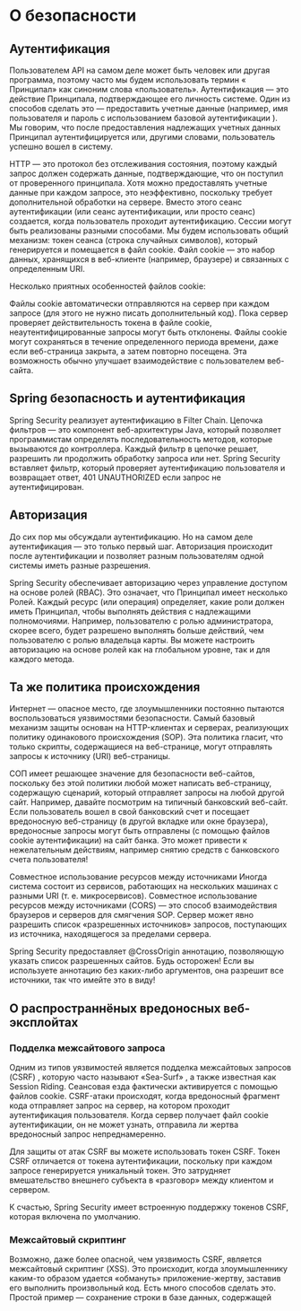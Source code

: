 # **О безопасности**

## Аутентификация

Пользователем API на самом деле может быть человек или другая программа, поэтому часто мы будем использовать термин « Принципал» как синоним слова «пользователь».
Аутентификация — это действие Принципала, подтверждающее его личность системе.
Один из способов сделать это — предоставить учетные данные (например, имя пользователя и пароль с использованием базовой аутентификации ).
Мы говорим, что после предоставления надлежащих учетных данных Принципал аутентифицируется или, другими словами, пользователь успешно вошел в систему.

HTTP — это протокол без отслеживания состояния, поэтому каждый запрос должен содержать данные, подтверждающие, что он поступил от проверенного принципала.
Хотя можно предоставлять учетные данные при каждом запросе, это неэффективно, поскольку требует дополнительной обработки на сервере.
Вместо этого сеанс аутентификации (или сеанс аутентификации, или просто сеанс) создается, когда пользователь проходит аутентификацию.
Сессии могут быть реализованы разными способами. Мы будем использовать общий механизм: токен сеанса (строка случайных символов), который генерируется и помещается в файл cookie.
Файл cookie — это набор данных, хранящихся в веб-клиенте (например, браузере) и связанных с определенным URI.

Несколько приятных особенностей файлов cookie:

Файлы cookie автоматически отправляются на сервер при каждом запросе (для этого не нужно писать дополнительный код).
Пока сервер проверяет действительность токена в файле cookie, неаутентифицированные запросы могут быть отклонены.
Файлы cookie могут сохраняться в течение определенного периода времени, даже если веб-страница закрыта, а затем повторно посещена.
Эта возможность обычно улучшает взаимодействие с пользователем веб-сайта.

## Spring безопасность и аутентификация

Spring Security реализует аутентификацию в Filter Chain.
Цепочка фильтров — это компонент веб-архитектуры Java, который позволяет программистам определять последовательность методов, которые вызываются до контроллера.
Каждый фильтр в цепочке решает, разрешить ли продолжить обработку запроса или нет.
Spring Security вставляет фильтр, который проверяет аутентификацию пользователя и возвращает ответ, 401 UNAUTHORIZED если запрос не аутентифицирован.

## Авторизация

До сих пор мы обсуждали аутентификацию. Но на самом деле аутентификация — это только первый шаг.
Авторизация происходит после аутентификации и позволяет разным пользователям одной системы иметь разные разрешения.

Spring Security обеспечивает авторизацию через управление доступом на основе ролей (RBAC).
Это означает, что Принципал имеет несколько Ролей. Каждый ресурс (или операция) определяет, какие роли должен иметь Принципал, чтобы выполнять действия с надлежащими полномочиями.
Например, пользователю с ролью администратора, скорее всего, будет разрешено выполнять больше действий, чем пользователю с ролью владельца карты.
Вы можете настроить авторизацию на основе ролей как на глобальном уровне, так и для каждого метода.

## Та же политика происхождения

Интернет — опасное место, где злоумышленники постоянно пытаются воспользоваться уязвимостями безопасности.
Самый базовый механизм защиты основан на HTTP-клиентах и серверах, реализующих политику одинакового происхождения (SOP).
Эта политика гласит, что только скрипты, содержащиеся на веб-странице, могут отправлять запросы к источнику (URI) веб-страницы.

СОП имеет решающее значение для безопасности веб-сайтов, поскольку без этой политики любой может написать веб-страницу, содержащую сценарий, который отправляет запросы на любой другой сайт.
Например, давайте посмотрим на типичный банковский веб-сайт. Если пользователь вошел в свой банковский счет и посещает вредоносную веб-страницу (в другой вкладке или окне браузера),
вредоносные запросы могут быть отправлены (с помощью файлов cookie аутентификации) на сайт банка.
Это может привести к нежелательным действиям, например снятию средств с банковского счета пользователя!

Совместное использование ресурсов между источниками
Иногда система состоит из сервисов, работающих на нескольких машинах с разными URI (т. е. микросервисов).
Совместное использование ресурсов между источниками (CORS) — это способ взаимодействия браузеров и серверов для смягчения SOP.
Сервер может явно разрешить список «разрешенных источников» запросов, поступающих из источника, находящегося за пределами сервера.

Spring Security предоставляет @CrossOrigin аннотацию, позволяющую указать список разрешенных сайтов.
Будь осторожен! Если вы используете аннотацию без каких-либо аргументов, она разрешит все источники, так что имейте это в виду!

## О распространнёных вредоносных веб-эксплойтах

### Подделка межсайтового запроса

Одним из типов уязвимостей является подделка межсайтовых запросов (CSRF) , которую часто называют «Sea-Surf» , а также известная как Session Riding.
Сеансовая езда фактически активируется с помощью файлов cookie. CSRF-атаки происходят, когда вредоносный фрагмент кода отправляет запрос на сервер, на котором проходит аутентификация пользователя.
Когда сервер получает файл cookie аутентификации, он не может узнать, отправила ли жертва вредоносный запрос непреднамеренно.

Для защиты от атак CSRF вы можете использовать токен CSRF.
Токен CSRF отличается от токена аутентификации, поскольку при каждом запросе генерируется уникальный токен.
Это затрудняет вмешательство внешнего субъекта в «разговор» между клиентом и сервером.

К счастью, Spring Security имеет встроенную поддержку токенов CSRF, которая включена по умолчанию.

### Межсайтовый скриптинг

Возможно, даже более опасной, чем уязвимость CSRF, является межсайтовый скриптинг (XSS).
Это происходит, когда злоумышленнику каким-то образом удается «обмануть» приложение-жертву, заставив его выполнить произвольный код.
Есть много способов сделать это. Простой пример — сохранение строки в базе данных, содержащей <script>тег, а затем ожидание, пока строка не будет отображена на веб-странице, что приведет к выполнению сценария.

XSS потенциально более опасен, чем CSRF.
В CSRF могут выполняться только те действия, на которые пользователь имеет право. Однако в XSS произвольный вредоносный код выполняется на клиенте или на сервере.
Кроме того, XSS-атаки не зависят от аутентификации. Скорее, XSS-атаки зависят от «дыр» в безопасности, вызванных плохой практикой программирования.

Основным способом защиты от XSS-атак является правильная обработка всех данных из внешних источников (например, веб-форм и строк запросов URI).
В случае нашего <script>примера с тегом атаки можно смягчить, правильно экранируя специальные символы HTML при отображении строки.

## О CSRF

Для целей нашего Family Cash Card API мы собираемся следовать рекомендациям команды Spring Security в отношении клиентов, [не использующих браузер:](https://docs.spring.io/spring-security/site/docs/5.0.x/reference/html/csrf.html#when-to-use-csrf-protection)

Когда вам следует использовать защиту CSRF?
Наша рекомендация заключается в использовании защиты CSRF для любого запроса, который может быть обработан браузером обычными пользователями.
Если вы создаете только службу, используемую клиентами, не являющимися пользователями браузера, вы, скорее всего, захотите отключить защиту CSRF.

Если вы хотите добавить защиту CSRF в наше приложение, пожалуйста, ознакомьтесь с опциями поддержки тестирования, приведенными ниже.

[Примеры тестирования CSRF MockMvc](https://docs.spring.io/spring-security/reference/servlet/test/mockmvc/csrf.html)
[Примеры тестирования CSRF веб-тестового клиента.](https://docs.spring.io/spring-security/site/docs/5.2.0.RELEASE/reference/html/test-webflux.html#csrf-support)
Описание шаблона [двойной отправки файлов cookie.](https://cheatsheetseries.owasp.org/cheatsheets/Cross-Site_Request_Forgery_Prevention_Cheat_Sheet.html#double-submit-cookie)

Сводка по операциям POST, PUT, PATCH и CRUD
![img.png](img.png)
В API Cash Card нам не нужно разрешать PUTсоздание ресурсов. Нам также не нужно добавлять данные на стороне сервера для операции обновления и не нужно разрешать частичное обновление. Итак, наша PUTконечная точка ограничена третьей строкой приведенной выше таблицы.

Строки , выделенные жирным шрифтом в приведенной выше таблице, реализованы API Cash Card. Нежирные — нет.

## [О безопасности приложения по умолчанию](https://spring.academy/courses/spring-academy-secure-rest-api-oauth2/lessons/security-defaults)

Безопасность по умолчанию — это принцип, который призывает вас обеспечить безопасность настроек по умолчанию. Таким образом, если приложение оказывается в рабочей среде с настройками по умолчанию, это не является уязвимостью безопасности.

Принцип наименьших привилегий — это принцип, который побуждает вас относиться к каждому фрагменту данных как к привилегии, которой можно владеть, и предоставлять конечным пользователям минимально возможные привилегии, позволяющие им хорошо выполнять свою работу.

Spring Security использует обе эти философии для автоматической защиты REST API.

### Параметры безопасности Spring по умолчанию

Когда Spring Security находится в пути к классам, Spring Boot настраивает ваше приложение со следующими значениями по умолчанию для REST API:

* Требует аутентификации для всех запросов
* Отвечает безопасными заголовками на все запросы.
* Требуется смягчение CSRF для всех запросов с побочными эффектами.
* Позволяет использовать базовую аутентификацию HTTP с пользователем по умолчанию.
* Реагирует RESTful на сбои безопасности
* Защищает от вредоносных запросов с помощью брандмауэра приложений.

#### Требуется аутентификация для всех запросов

Независимо от того, сгенерирована ли конечная точка вами или сгенерирована загрузкой, все запросы во всех отправках требуют аутентификации.

Независимо от характера конечной точки Spring Security применяет фильтр сервлетов, который проверяет каждый запрос и отклоняет его, если запрос не прошел проверку подлинности.

Это один из безопасных параметров Spring Security по умолчанию.

#### Сервлеты, фильтры и диспетчеры

Чтобы понять это немного лучше, нам нужно охватить небольшой объем терминологии API сервлетов.

API сервлетов Java — это модуль Java для обработки HTTP-запросов внутри приложения. Используя терминологию сервлетов, данный HTTP-запрос может проходить через несколько отправок . Каждая отправка может быть перехвачена несколькими фильтрами на пути к одному сервлету .

Сервлет обрабатывает HTTP- запросы и выдает HTTP-ответ. Вы можете думать о сервлете как о «мини-сервере».

Фильтр перехватывает HTTP-запросы для решения сквозных проблем . Обычно фильтры либо каким-то образом обогащают запрос, либо отклоняют его, не позволяя ему достичь сервлета.

Отправка представляет собой один проход HTTP-запроса через набор фильтров и целевой сервлет . Обычно HTTP-запрос сначала проходит через диспетчеризацию REQUEST, но впоследствии может также пройти через диспетчеризацию ERROR, FORWARD и другие.

В терминах Spring Spring MVC представляет собой один сервлет, Spring Security представляет собой набор фильтров, а Spring Boot поставляется со встроенным контейнером, который выполняет различные диспетчеризации, необходимые для обслуживания одного запроса.

Все это означает, что настройки Spring Security по умолчанию требуют аутентификации каждой отправки .

#### Преимущества безопасности

Преимущество этой схемы заключается в том, что не имеет значения, кто создал конечную точку.
Если это вы, Boot или стороннее лицо, фильтр сервлетов Spring Security перехватывает запрос до того, как какой-либо сервлет («мини-сервер») сможет его обработать.

Это означает, что когда вы включаете Spring Security, даже несуществующие конечные точки будут возвращать 401 Unauthorizedкод состояния ответа HTTP вместо, скажем, 404 Not Found— ответа Spring Boot по умолчанию для несуществующих конечных точек.
Причиной такой строгой политики является принцип наименьших привилегий . Этот принцип гласит, что вы должны предлагать только ту информацию, которую конечный пользователь имеет право знать

В целях безопасности даже то, какие URI действительны, является конфиденциальной информацией. Вы можете себе представить, если бы кто-то запросил index.jsp или /admin . Если бы Spring Security в таких случаях возвращал a 404вместо 401, это означало бы 401намек злоумышленнику на то, что данная конечная точка существует!
Злоумышленник может использовать эту подсказку для перечисления действительных URI REST API, выяснения лежащих в основе уязвимых технологий и [ускорения атаки](https://owasp.org/www-project-top-ten/2017/A9_2017-Using_Components_with_Known_Vulnerabilities) .

### Отвечает безопасными заголовками на все запросы

Заголовки HTTP позволяют клиенту и серверу обмениваться дополнительной информацией друг с другом в HTTP-запросе и ответе.
Независимо от того, аутентифицирован запрос или нет, Spring Security по умолчанию всегда отвечает определенными заголовками. По умолчанию для каждого заголовка установлено наиболее безопасное доступное значение.

#### Кэширование заголовков

Первые — это заголовки управления кэшем. Один из классов уязвимостей браузера заключается в том, что HTTP-ответы кэшируются в браузере. Например, предположим, что ваш REST API вернул следующее:
`[
{
"amount": 123.45,
"id": 99,
"owner": "sarah1"
},
{
"amount": 1.0,
"id": 100,
"owner": "sarah1"
}
]`

Затем этот ответ может быть кэширован в браузере для последующего извлечения злоумышленником на локальном компьютере пользователя.
Или, что более практично, даже если конечный пользователь сам потеряет доступ или отзовет его у клиентского приложения, браузер все равно сможет получить эти конфиденциальные данные из своего кэша.

Spring Security применяет настройки безопасности для Cache-Control и других заголовков для устранения этого класса уязвимостей.

#### Строгий заголовок транспортной безопасности

Второй — заголовок Strict Transport Security. Этот заголовок заставляет браузер обновлять запросы на HTTPS в течение определенного периода времени.

ПРИМЕЧАНИЕ. Поскольку это предназначено для запросов HTTPS, по умолчанию оно не записывается для HTTP-запроса. Учитывая это, вы можете не увидеть этого при локальном тестировании через HTTP.

Уже давно доказано, что HTTPS является важнейшим компонентом безопасного развертывания. Атаки «человек посередине» позволяют просматривать и изменять данные, передаваемые между конечным пользователем и REST API.

Такие атаки смягчаются HTTPS, а заголовок Strict Transport Security сообщает браузеру не отправлять никаких запросов к этому REST API через HTTP. Вместо этого любые HTTP-запросы должны автоматически обновляться браузером до HTTPS.

#### Параметры типа контента

Третий и последний заголовок, о котором мы поговорим на этом этапе, — это заголовок X-Content-Type-Options. Этот заголовок сообщает браузерам, что им не следует пытаться угадать тип содержимого ответа.

Обычно злоумышленники скрываются там, где протокол HTTP нечеток, а приложения пытаются понять, устранить неоднозначность и угадать цель запроса или ответа.
Например, браузер может просмотреть ответ, который начинается с, <html>и обоснованно предположить, что тип контента text/html— то есть веб-страница. Иногда такое гадание небезопасно.
Например, изображение может содержать содержимое сценария, а браузер можно обманом заставить угадать и выполнить его steal-my-password.jpgкак JavaScript.

Spring Security решает эту проблему, устанавливая настройки безопасности X-Content-Type-Optionsпо умолчанию.

### Требуется смягчение CSRF для всех запросов с побочными эффектами

Еще одно место, где REST API подвергаются риску, — это возможность сторонних веб-сайтов отправлять к ним запросы без согласия пользователя.

Это возможно, поскольку браузеры по умолчанию автоматически отправляют все файлы cookie и данные базовой аутентификации HTTP на любую конечную точку, не являющуюся XHR.

Например, взгляните на этот запрос так называемого изображения:
`<img src="https://mybank.example.org/account/32?transfer=25&toAccount=45" />`

Ура! Этот запрос будет выполнен браузером. Это работает, потому что браузер не может узнать, указывает ли URL-адрес на изображение, пока не придет ответ. К тому времени ущерб уже был нанесен.

Как вы можете себе представить, браузеры делают этот запрос даже на сторонних веб-сайтах.
mybank.example.orgБраузеры по умолчанию также отправляют на него все файлы cookie и базовые учетные данные HTTP.
Это означает, что если ваш пользователь вошел в систему, стороннее приложение может управлять вашим REST API без дополнительной защиты.

По этой причине Spring Security автоматически защищает эти конечные точки с помощью побочных эффектов, таких как POST, PUT и DELETE.
Для этого он отправляет клиенту специальный токен, который он должен использовать при последующих запросах. Токен передается таким образом, что третьи лица не могут его увидеть.
Поэтому, когда он возвращается, Spring Security считает, что он законно получен от клиента.

### Разрешает базовую аутентификацию HTTP с пользователем по умолчанию

Вы задавались вопросом об этом, не так ли?

Spring Security генерирует пользователя по умолчанию с именем user. Однако его пароль генерируется при каждом запуске.

Причина этого в том, что если вы случайно развернете настройки Spring Security по умолчанию в рабочей среде, никто не сможет использовать имя пользователя и пароль по умолчанию для управления вашим приложением. Это еще один классический пример создания приложения, защищенного по умолчанию , или, другими словами, приложения, настройки которого по умолчанию безопасны.

Чтобы узнать пароль, вы можете посмотреть журналы запуска Boot по этой строке:
`Using generated security password: fc7e0357-7d82-4a9c-bae7-798887f7d3b3`

UUID в этой строке является паролем. Оно будет отличаться при каждом запуске приложения.

Как уже говорилось, Spring Security по умолчанию примет это имя пользователя и пароль, используя стандарт аутентификации HTTP Basic, с которым у вас будет возможность попрактиковаться буквально через мгновение.

### REST реагирует на сбои безопасности

Spring Security отвечает кодом 401 Unauthorized состояния, если учетные данные неверны или отсутствуют в запросе.
Он также по умолчанию отправляет соответствующие заголовки, чтобы указать тип ожидаемой аутентификации. Подразумеваемое значение a 401 заключается в том, что запрос не аутентифицирован .

Он отвечает кодом 403 Forbidden состояния, когда учетные данные верны, но запрос не авторизован, например, когда конечный пользователь пытается выполнить запрос только для администратора.
Подразумеваемое значение a 403 заключается в том, что запрос неавторизован .

### Защищает от вредоносных запросов с помощью брандмауэра приложений

Существует множество других способов, которыми злоумышленник может попытаться злоупотребить вашим REST API. Для многих из них лучше всего полностью отклонить запрос.

Spring Security помогает вам в этом, добавляя брандмауэр приложений, который по умолчанию отклоняет запросы, содержащие двойное кодирование и несколько небезопасных символов, таких как возврат каретки и перевод строки.
Использование брандмауэра Spring Security помогает устранить целые классы уязвимостей.


# OAuth 2.0

### Первым делом добавляем зависимость

`dependencies {
...
implementation 'org.springframework.boot:spring-boot-starter-oauth2-resource-server'
}`

### Далее мы добавляем открытый ключ в application.yml

Он нужен для проверки нашего jwt токена
`spring:
security:
oauth2:
resourceserver:
jwt:
public-key-location: classpath:authz.pub`
И в папку resources добавляем файл authz.pub
`-----BEGIN PUBLIC KEY-----
MIIBIjANBgkqhkiG9w0BAQEFAAOCAQ8AMIIBCgKCAQEAvdpvWwdlN71OeFA62NrJ
wVSPKE+NJqER5DMBQEcmhb03ITECVUpnPwQIjbe0TVNXd+6A0r2MXJuA9LtupjoR
GYiBE9ajaQMGhvEwOx3C4hPELDRb57I+yK7Hh9VKwnmKH2Jg+X6/21MYoQaTTdHT
9vSZmNmcgCnYC/ngzo3eBAn4tuXpmFG5Nmwirp47zRIJJQQvocnpO1mJEwtKkfm/
djRRLfA4iWDfUlWbR9OuX/qTxm/pu8zlO6O/6AlBCeApkUt+wcjrU7z3y2IpO1T0
pwbvyIBie9wuFwABpZ476FU5FpUUAHnjFOVuU7l8rZZNDp3VgVq8S85LA6S3gV31
LQIDAQAB
-----END PUBLIC KEY-----`

### Теперь в application.yml добавляем более подробный вывод данных для spring security
`logging:
level:
org.springframework.security: TRACE`

## Доступ к аунтификации в Spring MVC
Случаи когда потребуется найти пользователя:
* Вам необходимо знать профиль или другие сведения о директоре.
* Чтобы сформулировать запрос, вам нужен первичный ключ или другие идентификаторы принципала.
* Вам необходимо объявить, имеет ли принципал разрешение на выполнение данного действия.
* Вам необходимо передать учетные данные нижестоящим службам.
Во всех этих случаях потребуется получить текущий аунтифицированный принципал, и поддержка Srping MVC - способ это сделать.

### Внедрение метода
Во-первых, вы можете получить текущий Authentication экземпляр в любом методе-обработчике Spring MVC, включив его в качестве параметра метода, например:

`@GetMapping
public ResponseEntity<Iterable<CashCard>> findAll(Authentication authentication) { ... }`
Когда Spring MVC вызывает этот метод обработчика, он ищет экземпляр Authentication и автоматически предоставляет его.

Примечание. В Spring MVC метод- обработчик — это тот, который «обрабатывает» HTTP-запрос. Некоторые примеры помечены значками@RequestMapping,@GetMapping и т. д.

В этом случае вы можете получить доступ к участнику, учетным данным и полномочиям в теле метода по мере необходимости. Это включает в себя возможность передавать информацию о пользователе на уровни сервиса и репозитория в вашем приложении.

Обратите внимание, что для наибольшей гибкости Authentication#getPrincipal возвращается Object. Это полезно при интеграции Spring Security с пользовательскими представлениями пользователей.

Однако Authentication#getPrincipal прямое использование может привести к нежелательному приведению. Чтобы помочь в этом, Spring Security предоставляет @CurrentSecurityContext, о котором мы поговорим дальше.

### Основное преобразование типов

Аннотация @CurrentSecurityContext позволяет вам удалить часть шаблона, связанного с получением определенных значений, таких как принципал, из текущей аутентификации.

Как вы уже узнали, вы можете позвонить Authentication#getPrincipalсами. Или вы можете использовать @CurrentSecurityContextSpring Security, чтобы выполнить преобразование типов за вас.

Например, при аутентификации Bearer JWT Authentication#getPrincipalсодержит Jwt экземпляр. Учитывая это, вы можете получить базовый Jwt экземпляр, изменив предыдущий фрагмент на:
`@GetMapping
public ResponseEntity<Iterable<CashCard>> findAll(@CurrentSecurityContext(expression = "authentication.principal") Jwt jwt) { ... }`
Это удобно, если вам нужно получить информацию, специфичную для JWT, например, вызов Jwt#getIssuer или Jwt#getAudience.

Примечание. Аннотация@CurrentSecurityContex обрабатывается только методами контроллера. Имейте это в виду, поскольку с точки зрения языка Java допускает это для любого метода.

Вы можете получить любой атрибут из Authentication экземпляра, который вам нужен. Например, приведенный выше фрагмент можно упростить и вызвать Authentication#getName так:
`@GetMapping
public ResponseEntity<Iterable<CashCard>> findAll(@CurrentSecurityContext(expression = "authentication.name") String owner) { ... }`
Хотя это хорошее улучшение, все еще существует шаблон, подобный [выражению SpEL.](https://docs.spring.io/spring-framework/docs/3.0.x/reference/expressions.html) Устранение дублирования является хорошей практикой безопасности; вам не нужно защищать код, который вы не пишете!

Более того, выражения SpEL не компилируются вместе с вашим кодом, поэтому рекомендуется свести выражения SpEL к минимуму, поскольку ошибки в таких выражениях могут не быть обнаружены до тех пор, пока они не обнаружатся во время выполнения.

Чтобы помочь вам в этом, @CurrentSecurityContext также поддерживаются метааннотации.

### Мета-аннотации

Вы можете объединить повторяющийся характер получения аутентификационной информации, создав пользовательскую аннотацию и настроив ее как метааннотацию.

Метааннотация — это аннотация, которая является псевдонимом другой аннотации .

Например, вспомните, что в вымышленном приложении Cash Card пользователь упоминается как владелец каждой карты. Вы можете создать собственную аннотацию, @CurrentOwner которая извлекает имя владельца следующим образом:
`@Target(ElementType.PARAMETER)
@Retention(RetentionPolicy.RUNTIME)
@CurrentSecurityContext(expression="authentication.name")
    public @interface CurrentOwner {
}`
Эта аннотация теперь является псевдонимом для @CurrentSecurityContext(expression="authentication.name"). Теперь он может упростить подпись, вот так:
`@GetMapping
public ResponseEntity<Iterable<CashCard>> findAll(@CurrentOwner String owner) { ... }
`

### @AuthenticationPrincipal

На самом деле Spring Security поставляется с собственной метаподобной аннотацией для @CurrentSecurityContext вызова @AuthenticationPrincipal.

Он эквивалентен @CurrentSecurityContext(expression="authentication.principal")выражениям SpEL и поддерживает их. Это может пригодиться, если вам нужен только принципал и вы не хотите создавать собственную метааннотацию; это особенно хорошо, если ваш принципал является пользовательским классом.
